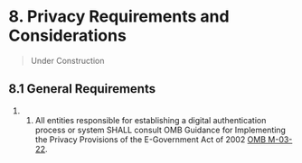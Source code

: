 <a name="sec8"></a>

# <a name="privacy-section-header"></a> 8. Privacy Requirements and Considerations

>Under Construction

## 8.1 General Requirements 

1. 1. All entities responsible for establishing a digital authentication process or system SHALL consult OMB Guidance for Implementing the Privacy Provisions of the E-Government Act of 2002 [OMB M-03-22](#M-03-22).
  
